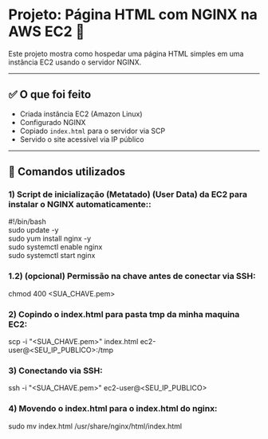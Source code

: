 # Projeto: Página HTML com NGINX na AWS EC2 🚀

Este projeto mostra como hospedar uma página HTML simples em uma instância EC2 usando o servidor NGINX.

---

## ✅ O que foi feito

- Criada instância EC2 (Amazon Linux)
- Configurado NGINX
- Copiado `index.html` para o servidor via SCP
- Servido o site acessível via IP público

---

## 🔧 Comandos utilizados
### 1) Script de inicialização (Metatado) (User Data) da EC2 para instalar o NGINX automaticamente::

#!/bin/bash  <br>
sudo update -y <br>
sudo yum install nginx -y  <br>
sudo systemctl enable nginx  <br>
sudo systemctl start nginx  <br>

### 1.2) (opcional) Permissão na chave antes de conectar via SSH:

chmod 400 <SUA_CHAVE.pem>

### 2) Copindo o index.html para pasta tmp da minha maquina EC2:

scp -i "<SUA_CHAVE.pem>" index.html  ec2-user@<SEU_IP_PUBLICO>:/tmp

### 3) Conectando via SSH:

ssh -i "<SUA_CHAVE.pem>" ec2-user@<SEU_IP_PUBLICO>

### 4) Movendo o index.html para o index.html do nginx:

sudo mv index.html /usr/share/nginx/html/index.html

